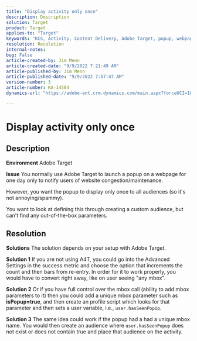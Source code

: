 ```yaml
---
title: "Display activity only once"
description: Description
solution: Target
product: Target
applies-to: "Target"
keywords: "KCS, Activity, Content Delivery, Adobe Target, popup, webpage, display, once"
resolution: Resolution
internal-notes: 
bug: False
article-created-by: Jim Menn
article-created-date: "9/9/2022 7:21:49 AM"
article-published-by: Jim Menn
article-published-date: "9/9/2022 7:57:47 AM"
version-number: 3
article-number: KA-14504
dynamics-url: "https://adobe-ent.crm.dynamics.com/main.aspx?forceUCI=1&pagetype=entityrecord&etn=knowledgearticle&id=da1c420f-1030-ed11-9db1-0022480866ad"

---
```

# Display activity only once

## Description


<b>Environment</b>
 Adobe Target

<b>Issue</b>
 You normally use Adobe Target to launch a popup on a webpage for one day only to notify users of website congestion/maintenance.

However, you want the popup to display only once to all audiences (so it's not annoying/spammy).

You want to look at defining this through creating a custom audience, but can't find any out-of-the-box parameters.


## Resolution


<b>Solutions</b>
The solution depends on your setup with Adobe Target.

<b>Solution 1</b>
If you are not using A4T, you could go into the Advanced Settings in the success metric and choose the option that increments the count and then bars from re-entry. In order for it to work properly, you would have to convert right away, like on user seeing "any mbox".

<b>Solution 2</b>
Or if you have full control over the mbox call (ability to add mbox parameters to it) then you could add a unique mbox parameter such as <b>isPopup=true</b>, and then create an profile script which looks for that parameter and then sets a user variable, i.e., `user.hasSeenPopUp`.

<b>Solution 3</b>
The same idea could work if the popup had a had a unique mbox name.
You would then create an audience where `user.hasSeenPopup` does not exist or does not contain true and place that audience on the activity.
